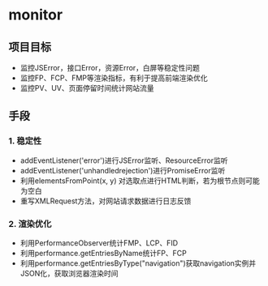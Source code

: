# monitor
## 项目目标
+ 监控JSError，接口Error，资源Error，白屏等稳定性问题
+ 监控FP、FCP、FMP等渲染指标，有利于提高前端渲染优化
+ 监控PV、UV、页面停留时间统计网站流量
## 手段
### 1. 稳定性
  + addEventListener('error')进行JSError监听、ResourceError监听
  + addEventListener('unhandledrejection')进行PromiseError监听
  + 利用elementsFromPoint(x, y) 对选取点进行HTML判断，若为根节点则可能为空白
  + 重写XMLRequest方法，对网站请求数据进行日志反馈
### 2. 渲染优化
   + 利用PerformanceObserver统计FMP、LCP、FID
   + 利用performance.getEntriesByName统计FP、FCP
   + 利用performance.getEntriesByType("navigation")获取navigation实例并JSON化，获取浏览器渲染时间
